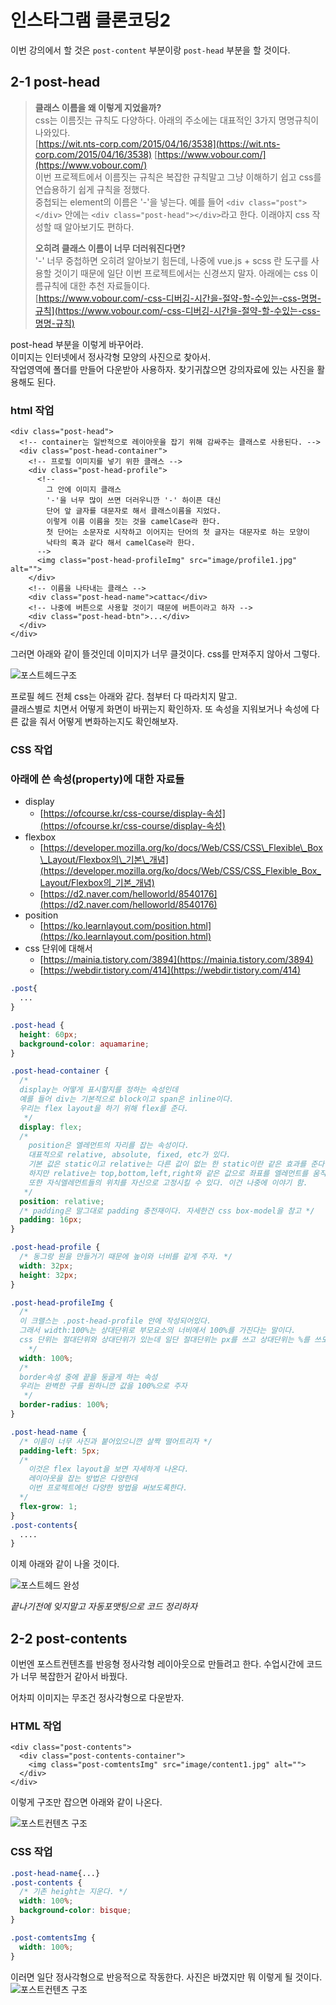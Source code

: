 # 인스타그램 클론코딩2

이번 강의에서 할 것은 `post-content` 부분이랑 `post-head` 부분을 할 것이다.

## 2-1 post-head

> **클래스 이름을 왜 이렇게 지었을까?**  
> css는 이름짓는 규칙도 다양하다. 아래의 주소에는 대표적인 3가지 명명규칙이 나와있다.  
> [https://wit.nts-corp.com/2015/04/16/3538](https://wit.nts-corp.com/2015/04/16/3538) [https://www.vobour.com/](https://www.vobour.com/)  
> 이번 프로젝트에서 이름짓는 규칙은 복잡한 규칙말고 그냥 이해하기 쉽고 css를 연습용하기 쉽게 규칙을 정했다.  
> 중첩되는 element의 이름은 '-'을 넣는다. 예를 들어 `<div class="post"></div>` 안에는 `<div class="post-head"></div>`라고 한다. 이래야지 css 작성할 때 알아보기도 편하다.
>
> **오히려 클래스 이름이 너무 더러워진다면?**  
> '-' 너무 중첩하면 오히려 알아보기 힘든데, 나중에 vue.js + scss 란 도구를 사용할 것이기 때문에 일단 이번 프로젝트에서는 신경쓰지 말자. 아래에는 css 이름규칙에 대한 추천 자료들이다.  
> [https://www.vobour.com/-css-디버깅-시간을-절약-할-수있는-css-명명-규칙](https://www.vobour.com/-css-디버깅-시간을-절약-할-수있는-css-명명-규칙)

post-head 부분을 이렇게 바꾸어라.  
이미지는 인터넷에서 정사각형 모양의 사진으로 찾아서.  
작업영역에 폴더를 만들어 다운받아 사용하자. 찾기귀찮으면 강의자료에 있는 사진을 활용해도 된다.

### html 작업

```markup
<div class="post-head">
  <!-- container는 일반적으로 레이아웃을 잡기 위해 감싸주는 클래스로 사용된다. -->
  <div class="post-head-container">
    <!-- 프로필 이미지를 넣기 위한 클래스 -->
    <div class="post-head-profile">
      <!--
        그 안에 이미지 클래스 
        '-'을 너무 많이 쓰면 더러우니깐 '-' 하이픈 대신
        단어 앞 글자를 대문자로 해서 클래스이름을 지었다.
        이렇게 이름 이름을 짓는 것을 camelCase라 한다.
        첫 단어는 소문자로 시작하고 이어지는 단어의 첫 글자는 대문자로 하는 모양이 
        낙타의 혹과 같다 해서 camelCase라 한다.
      -->
      <img class="post-head-profileImg" src="image/profile1.jpg" alt="">
    </div>
    <!-- 이름을 나타내는 클래스 -->
    <div class="post-head-name">cattac</div>
    <!-- 나중에 버튼으로 사용할 것이기 때문에 버튼이라고 하자 -->
    <div class="post-head-btn">...</div>
  </div>
</div>
```

그러면 아래와 같이 뜰것인데 이미지가 너무 클것이다. css를 만져주지 않아서 그렇다.

![&#xD3EC;&#xC2A4;&#xD2B8;&#xD5E4;&#xB4DC;&#xAD6C;&#xC870;](.gitbook/assets/2-1.png)

프로필 헤드 전체 css는 아래와 같다. 첨부터 다 따라치지 말고.  
클래스별로 치면서 어떻게 화면이 바뀌는지 확인하자. 또 속성을 지워보거나 속성에 다른 값을 줘서 어떻게 변화하는지도 확인해보자.

### CSS 작업

### 아래에 쓴 속성\(property\)에 대한 자료들

* display
  * [https://ofcourse.kr/css-course/display-속성](https://ofcourse.kr/css-course/display-속성)  
* flexbox
  * [https://developer.mozilla.org/ko/docs/Web/CSS/CSS\_Flexible\_Box\_Layout/Flexbox의\_기본\_개념](https://developer.mozilla.org/ko/docs/Web/CSS/CSS_Flexible_Box_Layout/Flexbox의_기본_개념)  
  * [https://d2.naver.com/helloworld/8540176](https://d2.naver.com/helloworld/8540176)  
* position
  * [https://ko.learnlayout.com/position.html](https://ko.learnlayout.com/position.html)
* css 단위에 대해서
  * [https://mainia.tistory.com/3894](https://mainia.tistory.com/3894)
  * [https://webdir.tistory.com/414](https://webdir.tistory.com/414)

```css
.post{
  ...
}

.post-head {
  height: 60px;
  background-color: aquamarine;
}

.post-head-container {
  /* 
  display는 어떻게 표시할지를 정하는 속성인데
  예를 들어 div는 기본적으로 block이고 span은 inline이다.
  우리는 flex layout을 하기 위해 flex를 준다.
   */
  display: flex; 
  /* 
    position은 엘레먼트의 자리를 잡는 속성이다.
    대표적으로 relative, absolute, fixed, etc가 있다.
    기본 값은 static이고 relative는 다른 값이 없는 한 static이란 같은 효과를 준다.
    하지만 relative는 top,bottom,left,right와 같은 값으로 좌표를 엘레먼트를 움직일 수 있다.  
    또한 자식엘레먼트들의 위치를 자신으로 고정시킬 수 있다. 이건 나중에 이야기 함.
   */
  position: relative;
  /* padding은 말그대로 padding 충전재이다. 자세한건 css box-model을 참고 */
  padding: 16px;
}

.post-head-profile {
  /* 동그랑 원을 만들거기 때문에 높이와 너비를 같게 주자. */
  width: 32px;
  height: 32px;
}

.post-head-profileImg {
  /* 
  이 크랠스는 .post-head-profile 안에 작성되어있다.
  그래서 width:100%는 상대단위로 부모요소의 너비에서 100%를 가진다는 말이다.
  css 단위는 절대단위와 상대단위가 있는데 일단 절대단위는 px를 쓰고 상대단위는 %를 쓰도록 하자.
    */
  width: 100%;
  /* 
  border속성 중에 끝을 둥글게 하는 속성
  우리는 완벽한 구를 원하니깐 값을 100%으로 주자
   */
  border-radius: 100%;
}

.post-head-name {
  /* 이름이 너무 사진과 붙어있으니깐 살짝 떨어트리자 */
  padding-left: 5px;
  /* 
    이것은 flex layout을 보면 자세하게 나온다.
    레이아웃을 잡는 방법은 다양한데
    이번 프로젝트에선 다양한 방법을 써보도록한다.
  */
  flex-grow: 1;
}
.post-contents{
  ....
}
```

이제 아래와 같이 나올 것이다.

![&#xD3EC;&#xC2A4;&#xD2B8;&#xD5E4;&#xB4DC; &#xC644;&#xC131;](.gitbook/assets/2-2.png)

_끝나기전에 잊지말고 자동포맷팅으로 코드 정리하자_

## 2-2 post-contents

이번엔 포스트컨텐츠를 반응형 정사각형 레이아웃으로 만들려고 한다. 수업시간에 코드가 너무 복잡한거 같아서 바꿨다.

어차피 이미지는 무조건 정사각형으로 다운받자.

### HTML 작업

```markup
<div class="post-contents">
  <div class="post-contents-container">
    <img class="post-comtentsImg" src="image/content1.jpg" alt="">
  </div>
</div>
```

이렇게 구조만 잡으면 아래와 같이 나온다.

![&#xD3EC;&#xC2A4;&#xD2B8;&#xCEE8;&#xD150;&#xCE20; &#xAD6C;&#xC870;](.gitbook/assets/2-3.png)

### CSS 작업

```css
.post-head-name{...}
.post-contents {
  /* 기존 height는 지운다. */
  width: 100%;
  background-color: bisque;
}

.post-comtentsImg {
  width: 100%;
}
```

이러면 일단 정사각형으로 반응적으로 작동한다. 사진은 바꼈지만 뭐 이렇게 될 것이다. ![&#xD3EC;&#xC2A4;&#xD2B8;&#xCEE8;&#xD150;&#xCE20; &#xAD6C;&#xC870;](.gitbook/assets/2-4.png)

